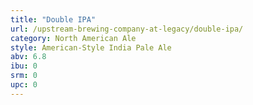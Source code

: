 ```yaml
---
title: "Double IPA"
url: /upstream-brewing-company-at-legacy/double-ipa/
category: North American Ale
style: American-Style India Pale Ale
abv: 6.8
ibu: 0
srm: 0
upc: 0
---
```


